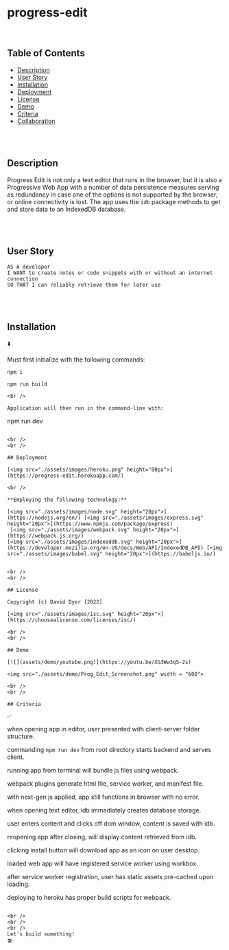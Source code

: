 # progress-edit

<br />

## Table of Contents

- [Description](#description)
- [User Story](#user-story)
- [Installation](#installation)
- [Deployment](#deployment)
- [License](#license)
- [Demo](#demo)
- [Criteria](#criteria)
- [Collaboration](#collaboration)

<br />
<br />

## Description

Progress Edit is not only a text editor that runs in the browser, but it is also a Progressive Web App with a number of data persistence measures serving as redundancy in case one of the options is not supported by the browser, or online connectivity is lost. The app uses the `idb` package methods to get and store data to an IndexedDB database.

<br />
<br />

## User Story

```
AS A developer
I WANT to create notes or code snippets with or without an internet connection
SO THAT I can reliably retrieve them for later use
```

<br />
<br />

## Installation

⬇️

Must first initialize with the following commands:

```
npm i

npm run build

<br />

Application will then run in the command-line with:

```

npm run dev

```

<br />
<br />

## Deployment

[<img src="./assets/images/heroku.png" height="80px">](https://progress-edit.herokuapp.com/)

<br />

**Employing the following technology:**

[<img src="./assets/images/node.svg" height="20px">](https://nodejs.org/en/) [<img src="./assets/images/express.svg" height="20px">](https://www.npmjs.com/package/express)
 [<img src="./assets/images/webpack.svg" height="20px">](https://webpack.js.org/)
[<img src="./assets/images/indexeddb.svg" height="20px">](https://developer.mozilla.org/en-US/docs/Web/API/IndexedDB_API) [<img src="./assets/images/babel.svg" height="20px">](https://babeljs.io/)


<br />
<br />

## License

Copyright (c) David Dyer [2022]

[<img src="./assets/images/isc.svg" height="20px">](https://choosealicense.com/licenses/isc/)

<br />
<br />

## Demo

[![](assets/demo/youtube.png)](https://youtu.be/XG3Ww3qS-2s)

<img src="./assets/demo/Prog_Edit_Screenshot.png" width = "600">

<br />
<br />

## Criteria

✅

```

when opening app in editor, user presented with client-server folder structure.

commanding `npm run dev` from root directory starts backend and serves client.

running app from terminal will bundle js files using webpack.

webpack plugins generate html file, service worker, and manifest file.

with next-gen js applied, app still functions in browser with no error.

when opening text editor, idb immediately creates database storage.

user enters content and clicks off dom window, content is saved with idb.

reopening app after closing, will display content retrieved from idb.

clicking install button will download app as an icon on user desktop.

loaded web app will have registered service worker using workbox.

after service worker registration, user has static assets pre-cached upon loading.

deploying to heroku has proper build scripts for webpack.

```

<br />
<br />
<br />
Let's build something!
🛠️
```
